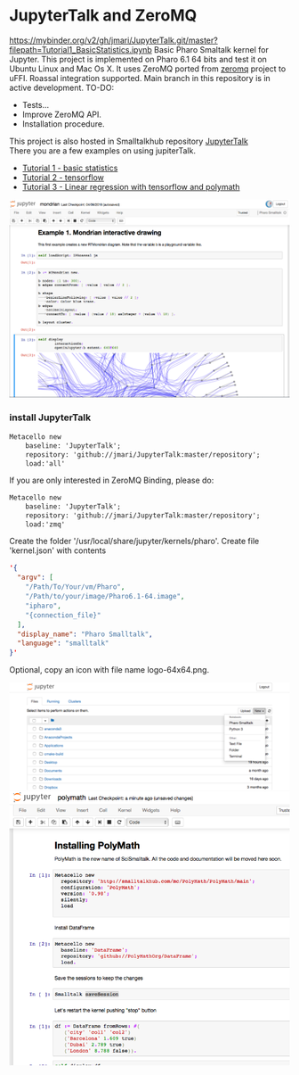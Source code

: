 # JupyterTalk and ZeroMQ 
https://mybinder.org/v2/gh/jmari/JupyterTalk.git/master?filepath=Tutorial1_BasicStatistics.ipynb
Basic Pharo Smaltalk kernel for Jupyter. This project is implemented on Pharo 6.1 64 bits and test it on Ubuntu Linux and Mac Os X. 
It uses ZeroMQ ported from <a href="http://smalltalkhub.com/#!/~panuw/zeromq">zeromq</a> project to uFFI.
Roassal integration supported. Main branch in this repository is in active development.
TO-DO:

- Tests...
- Improve ZeroMQ API.
- Installation procedure.


This project is also hosted in Smalltalkhub repository <a href="http://smalltalkhub.com/#!/~jmari/JupyterTalk">JupyterTalk</a><br/>
There you are a few examples on using jupiterTalk.
  - <a href="http://rawcdn.githack.com/jmari/JupyterTalk/master/Tutorial1_BasicStatistics.html"> Tutorial  1 - basic statistics</a>
  - <a href="http://rawcdn.githack.com/jmari/JupyterTalk/master/tensorflow.html"> Tutorial 2 - tensorflow </a>
  - <a href="http://rawcdn.githack.com/jmari/JupyterTalk/master/Tutorial4_Linear+Regression.html"> Tutorial 3 - Linear regression with tensorflow and polymath </a>
  
![JupyterTalk in Action](/jup3.png)

### install JupyterTalk
```Smalltalk
Metacello new 
	baseline: 'JupyterTalk';
	repository: 'github://jmari/JupyterTalk:master/repository';
	load:'all'
```

If you are only interested in ZeroMQ Binding, please do:
```Smalltalk
Metacello new 
	baseline: 'JupyterTalk';
	repository: 'github://jmari/JupyterTalk:master/repository';
	load:'zmq'
```

Create the folder	'/usr/local/share/jupyter/kernels/pharo'. Create file	'kernel.json' with contents
```JSON
'{
  "argv": [
    "/Path/To/Your/vm/Pharo",
    "/Path/to/your/image/Pharo6.1-64.image",
    "ipharo",
    "{connection_file}"
  ],
  "display_name": "Pharo Smalltalk",
  "language": "smalltalk"
}'
```
Optional, copy an icon with file name logo-64x64.png.

![Starting JupyterTalk](/jup1.png)
![JupyterTalk in Action](/jup2.png)
